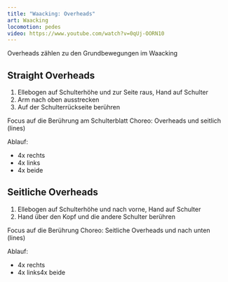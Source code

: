 ```yaml
---
title: "Waacking: Overheads"
art: Waacking
locomotion: pedes
video: https://www.youtube.com/watch?v=0qUj-OORN10
---
```


Overheads zählen zu den Grundbewegungen im Waacking

## Straight Overheads

1. Ellebogen auf Schulterhöhe und zur Seite raus, Hand auf Schulter
2. Arm nach oben ausstrecken
3. Auf der Schulterrückseite berühren

Focus auf die Berührung am Schulterblatt
Choreo: Overheads und seitlich (lines)

Ablauf:

- 4x rechts
- 4x links
- 4x beide

## Seitliche Overheads

1. Ellebogen auf Schulterhöhe und nach vorne, Hand auf Schulter
2. Hand über den Kopf und die andere Schulter berühren

Focus auf die Berührung
Choreo: Seitliche Overheads und nach unten (lines)

Ablauf:

- 4x rechts
- 4x links4x beide

